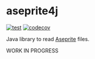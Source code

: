 # aseprite4j

[![test](https://github.com/exoego/aseprite4j/actions/workflows/CI.yml/badge.svg)](https://github.com/exoego/aseprite4j/actions/workflows/CI.yml)
[![codecov](https://codecov.io/gh/exoego/aseprite4j/graph/badge.svg?token=pRNJUDCRIY)](https://codecov.io/gh/exoego/aseprite4j)

Java library to read [Aseprite](https://www.aseprite.org/) files.

WORK IN PROGRESS
